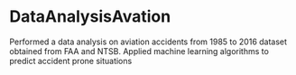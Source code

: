 # DataAnalysisAvation
Performed a data analysis on aviation accidents from 1985 to 2016 dataset obtained from FAA and NTSB. Applied machine learning algorithms to predict accident prone situations
